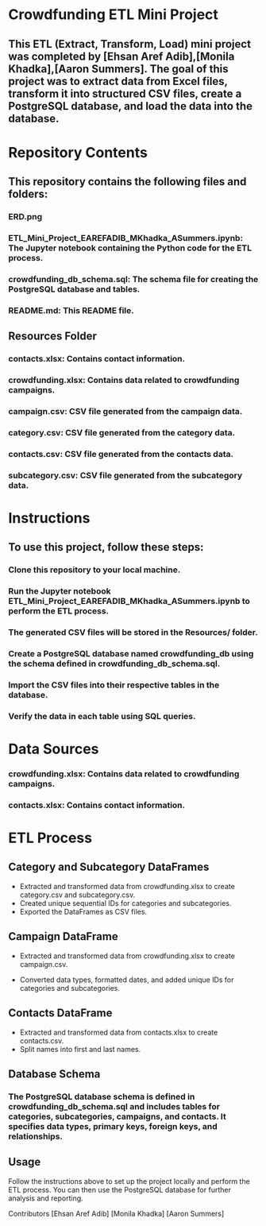 # Crowdfunding ETL Mini Project

## This ETL (Extract, Transform, Load) mini project was completed by [Ehsan Aref Adib],[Monila Khadka],[Aaron Summers]. The goal of this project was to extract data from Excel files, transform it into structured CSV files, create a PostgreSQL database, and load the data into the database.


# Repository Contents

## This repository contains the following files and folders:

### ERD.png
### ETL_Mini_Project_EAREFADIB_MKhadka_ASummers.ipynb: The Jupyter notebook containing the Python code for the ETL process.
### crowdfunding_db_schema.sql: The schema file for creating the PostgreSQL database and tables.
### README.md: This README file.


## Resources Folder

### contacts.xlsx: Contains contact information.

### crowdfunding.xlsx: Contains data related to crowdfunding campaigns.

### campaign.csv: CSV file generated from the campaign data.

### category.csv: CSV file generated from the category data.

### contacts.csv: CSV file generated from the contacts data.

### subcategory.csv: CSV file generated from the subcategory data.


# Instructions

## To use this project, follow these steps:

### Clone this repository to your local machine.

### Run the Jupyter notebook ETL_Mini_Project_EAREFADIB_MKhadka_ASummers.ipynb to perform the ETL process.

### The generated CSV files will be stored in the Resources/ folder.

### Create a PostgreSQL database named crowdfunding_db using the schema defined in crowdfunding_db_schema.sql.

### Import the CSV files into their respective tables in the database.

### Verify the data in each table using SQL queries.


# Data Sources

### crowdfunding.xlsx: Contains data related to crowdfunding campaigns.

### contacts.xlsx: Contains contact information.

# ETL Process

##  Category and Subcategory DataFrames

-   Extracted and transformed data from crowdfunding.xlsx to create category.csv and subcategory.csv.
-   Created unique sequential IDs for categories and subcategories.
-   Exported the DataFrames as CSV files.

## Campaign DataFrame
-    Extracted and transformed data from crowdfunding.xlsx to create campaign.csv.

-    Converted data types, formatted dates, and added unique IDs for categories and subcategories.

## Contacts DataFrame
-    Extracted and transformed data from contacts.xlsx to create contacts.csv.
-    Split names into first and last names.


## Database Schema
###  The PostgreSQL database schema is defined in crowdfunding_db_schema.sql and includes tables for categories, subcategories, campaigns, and contacts. It specifies data types, primary keys, foreign keys, and relationships.

## Usage
Follow the instructions above to set up the project locally and perform the ETL process. You can then use the PostgreSQL database for further analysis and reporting.

Contributors
[Ehsan Aref Adib]
[Monila Khadka]
[Aaron Summers]
